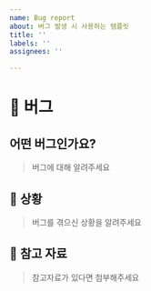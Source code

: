 ```yaml
---
name: Bug report
about: 버그 발생 시 사용하는 템플릿
title: ''
labels: ''
assignees: ''

---
```


# 🐛 버그

## 어떤 버그인가요?

> 버그에 대해 알려주세요

## 💬 상황

> 버그를 겪으신 상황을 알려주세요

## 🔗 참고 자료

> 참고자료가 있다면 첨부해주세요
